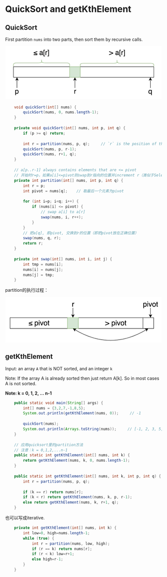 # QuickSort and getKthElement

## QuickSort
First partition `nums` into two parts, then sort them by recursive calls.

![](./_image/2018-12-27-20-26-11.jpg)

```java
    void quickSort(int[] nums) {
        quickSort(nums, 0, nums.length-1);
    }

    private void quickSort(int[] nums, int p, int q) {
        if (p >= q) return;
        
        int r = partition(nums, p, q);     // `r` is the position of the pivot
        quickSort(nums, p, r-1);
        quickSort(nums, r+1, q);
    }

    // a[p..r-1] always contains elements that are <= pivot
    // 开始时r=p，如果a[i]<=pivot则swap到r指向的位置并increment r（类似于SelectionSort）
    private int partition(int[] nums, int p, int q) {
        int r = p;
        int pivot = nums[q];    // 取最后一个元素为pivot

        for (int i=p; i<q; i++) {
            if (nums[i] <= pivot) {
                // swap a[i] to a[r]
                swap(nums, i, r++);
            }
        }
        // 把a[q], 即pivot, 交换到r的位置（即把pivot放在正确位置）
        swap(nums, q, r);
        return r;
    }

    private int swap(int[] nums, int i, int j) {
        int tmp = nums[i];
        nums[i] = nums[j];
        nums[j] = tmp;
    }
```

partition的执行过程：

![](./_image/2018-12-27-20-44-29.jpg)

## getKthElement

Input: an array `A` that is NOT sorted, and an integer `k`

Note: If the array A is already sorted then just return A[k]. So in most cases A is not sorted.

**Note: k = 0, 1, 2, ... n-1**

```java
    public static void main(String[] args) {
        int[] nums = {3,2,7,-1,8,5};
        System.out.println(getKthElement(nums, 0));     // -1

        quickSort(nums);
        System.out.println(Arrays.toString(nums));     // [-1, 2, 3, 5, 7, 8]
    }

    // 应用quicksort里的partition方法
    // 注意：k = 0,1,2,...n-1
    public static int getKthElement(int[] nums, int k) {
        return getKthElement(nums, k, 0, nums.length-1);
    }

    public static int getKthElement(int[] nums, int k, int p, int q) {
        int r = partition(nums, p, q);

        if (k == r) return nums[r];
        if (k < r) return getKthElement(nums, k, p, r-1);
        else return getKthElement(nums, k, r+1, q);
    }
```

也可以写成iterative.

```java
    private int getKthElement(int[] nums, int k) {
        int low=0, high=nums.length-1;
        while (true) {
            int r = partition(nums, low, high);
            if (r == k) return nums[r];
            if (r < k) low=r+1;
            else high=r-1;
        }
    }
```

